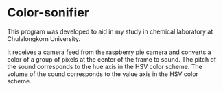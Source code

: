 # Color-sonifier
This program was developed to aid in my study in chemical laboratory at Chulalongkorn University.

It receives a camera feed from the raspberry pie camera and converts a color of a group of pixels at the center of the frame to sound.
The pitch of the sound corresponds to the hue axis in the HSV color scheme.
The volume of the sound corresponds to the value axis in the HSV color scheme.
